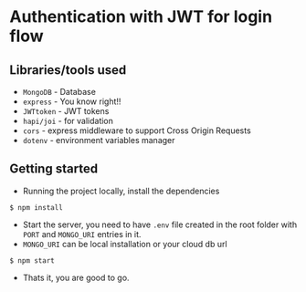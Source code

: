 # Authentication with JWT for login flow

## Libraries/tools used

- `MongoDB` - Database
- `express` - You know right!!
- `JWTtoken` - JWT tokens
- `hapi/joi` - for validation
- `cors` - express middleware to support Cross Origin Requests
- `dotenv` - environment variables manager

## Getting started

- Running the project locally, install the dependencies
```
$ npm install
```

- Start the server, you need to have `.env` file created in the root folder with
  `PORT` and `MONGO_URI` entries in it.
- `MONGO_URI` can be local installation or your cloud db url
```
$ npm start
```

- Thats it, you are good to go.